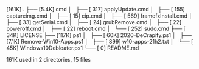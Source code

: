 [161K]  .
├── [5.4K]  cmd
│   ├── [ 317]  applyUpdate.cmd
│   ├── [ 155]  captureimg.cmd
│   ├── [  15]  cip.cmd
│   ├── [ 569]  framefxInstall.cmd
│   ├── [  33]  getSerial.cmd
│   ├── [  24]  grubRemove.cmd
│   ├── [  22]  poweroff.cmd
│   ├── [  22]  reboot.cmd
│   └── [ 252]  sudo.cmd
├── [ 34K]  LICENSE
├── [117K]  ps1
│   ├── [ 60K]  2020-DeCrapify.ps1
│   ├── [7.1K]  Remove-Win10-Apps.ps1
│   ├── [ 899]  w10-apps-21h2.txt
│   └── [ 45K]  Windows10Debloater.ps1
└── [   0]  README.md

 161K used in 2 directories, 15 files
